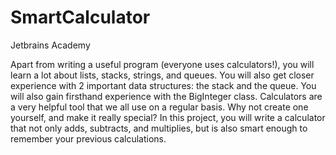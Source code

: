 # SmartCalculator
Jetbrains Academy

Apart from writing a useful program (everyone uses calculators!), you will learn a lot about lists, stacks, strings, and queues. You will also get closer experience with 2 important data structures: the stack and the queue. You will also gain firsthand experience with the BigInteger class.
Calculators are a very helpful tool that we all use on a regular basis. Why not create one yourself, and make it really special? In this project, you will write a calculator that not only adds, subtracts, and multiplies, but is also smart enough to remember your previous calculations.
